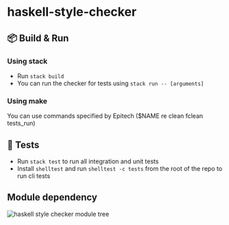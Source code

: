 # haskell-style-checker

## 📦 Build & Run

### Using stack

- Run `stack build`
- You can run the checker for tests using `stack run -- [arguments]`

### Using make

You can use commands specified by Epitech ($NAME re clean fclean tests_run)

## 🔧 Tests

- Run `stack test` to run all integration and unit tests
- Install `shelltest` and run `shelltest -c tests` from the root of the repo to run cli tests

## Module dependency

![haskell style checker module tree](https://user-images.githubusercontent.com/102175969/164242942-3cd045c3-1842-4dcf-b460-aa02410232e3.png)
